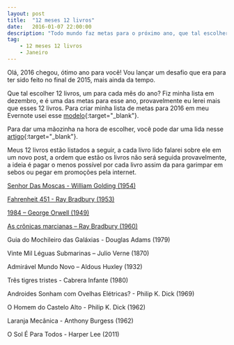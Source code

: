 ```yaml
---
layout: post
title:  "12 meses 12 livros"
date:   2016-01-07 22:00:00
description: "Todo mundo faz metas para o próximo ano, que tal escolher 12 livros, um para cada mês? Te desafio!"
tag: 
    - 12 meses 12 livros
    - Janeiro
---
```


Olá, 2016 chegou, ótimo ano para você! Vou lançar um desafio que era para ter sido feito no final de 2015, mais ainda da tempo.

Que tal escolher 12 livros, um para cada mês do ano? Fiz minha lista em dezembro, e é uma das metas para esse ano, provavelmente eu lerei mais que esses 12 livros. Para criar minha lista de metas para 2016 em meu Evernote usei esse [modelo](https://blog.evernote.com/ptbr/2015/12/08/como-planejar-e-acompanhar-as-metas-com-o-evernote-por-mauricio-aizawa/){:target="_blank"}.

Para dar uma mãozinha na hora de escolher, você pode dar uma lida nesse [artigo](http://tutano.trampos.co/5162-42-livros-sobre-a-vida-o-universo-e-tudo-mais/ ){:target="_blank"}.

Meus 12 livros estão listados a seguir, a cada livro lido falarei sobre ele em um novo post, a ordem que estão os livros não será seguida provavelmente, a ideia é pagar o menos possível por cada livro assim da para garimpar em sebos ou pegar em promoções pela internet.


<i class="fa fa-check-square-o"></i> [Senhor Das Moscas - William Golding (1954)](/2016/01/31/12-meses-12-livros-janeiro.html)

<i class="fa fa-check-square-o"></i> [Fahrenheit 451 - Ray Bradbury (1953)](/2016/02/29/12-meses-12-livros-fevereiro.html)

<i class="fa fa-check-square-o"></i> [1984 – George Orwell (1949)](/2016/03/28/12-meses-12-livros-marco.html)

<i class="fa fa-check-square-o"></i>  [As crônicas marcianas – Ray Bradbury (1960)](/2016/04/30/12-meses-12-livros-abril.html)

<i class="fa fa-square-o"></i> Guia do Mochileiro das Galáxias - Douglas Adams (1979)


<i class="fa fa-square-o"></i> Vinte Mil Léguas Submarinas – Julio Verne (1870)

<i class="fa fa-square-o"></i> Admirável Mundo Novo – Aldous Huxley (1932)

<i class="fa fa-square-o"></i> Três tigres tristes - Cabrera Infante (1980)

<i class="fa fa-square-o"></i> Androides Sonham com Ovelhas Elétricas? - Philip K. Dick (1969)

<i class="fa fa-square-o"></i> O Homem do Castelo Alto - Philip K. Dick (1962)

<i class="fa fa-square-o"></i> Laranja Mecânica - Anthony Burgess (1962)

<i class="fa fa-square-o"></i> O Sol É Para Todos - Harper Lee (2011)





